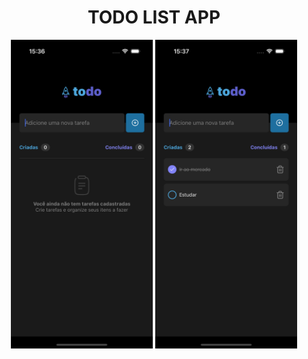 <h1 align='center'>TODO LIST APP</h1>

<p align="center">
  <img src="./src/assets//readme/empty.png" width="45%"/>
  <img src="./src/assets//readme/with-tasks.png"  width="45%"/>
</p>
